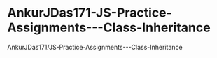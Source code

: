 # AnkurJDas171-JS-Practice-Assignments---Class-Inheritance
AnkurJDas171/JS-Practice-Assignments---Class-Inheritance
